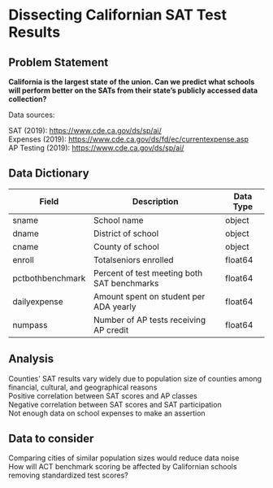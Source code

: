 # Dissecting Californian SAT Test Results

## Problem Statement

**California is the largest state of the union. Can we predict what schools will perform better on the SATs from their state’s publicly accessed data collection?**

Data sources:

SAT (2019): https://www.cde.ca.gov/ds/sp/ai/ <br>
Expenses (2019): https://www.cde.ca.gov/ds/fd/ec/currentexpense.asp <br>
AP Testing (2019): https://www.cde.ca.gov/ds/sp/ai/ <br>

## Data Dictionary

| Field                    	| Description                                    	| Data Type 	|
|--------------------------	|------------------------------------------------	|-----------	|
| sname                  	| School name                                   	| object     	|
| dname                 	| District of school                            	| object    	|
| cname                  	| County of school                              	| object    	|
| enroll                  	| Totalseniors enrolled                         	| float64   	|
| pctbothbenchmark      	| Percent of test meeting both SAT benchmarks   	| float64      	|
| dailyexpense             	| Amount spent on student per ADA yearly           	| float64   	|
| numpass               	| Number of AP tests receiving AP credit           	| float64   	|

## Analysis

Counties' SAT results vary widely due to population size of counties among financial, cultural, and geographical reasons <br>
Positive correlation between SAT scores and AP classes <br>
Negative correlation between SAT scores and SAT participation <br>
Not enough data on school expenses to make an assertion <br>

## Data to consider

Comparing cities of similar population sizes would reduce data noise <br>
How will ACT benchmark scoring be affected by Californian schools removing standardized test scores?
